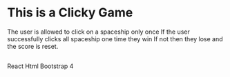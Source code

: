 # This is a Clicky Game
The user is allowed to click on a spaceship only once
If the user successfully clicks all spaceship one time they win
If not then they lose and the score is reset.
##
React
Html
Bootstrap 4